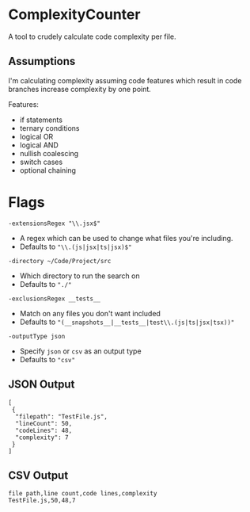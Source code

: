 # ComplexityCounter

A tool to crudely calculate code complexity per file. 

## Assumptions
I'm calculating complexity assuming code features which result in code branches increase complexity by one point.

Features:
-  if statements
-  ternary conditions
-  logical OR
-  logical AND
-  nullish coalescing
-  switch cases
-  optional chaining

# Flags 

`-extensionsRegex "\\.jsx$"`
- A regex which can be used to change what files you're including. 
- Defaults to `"\\.(js|jsx|ts|jsx)$"`

`-directory ~/Code/Project/src`
- Which directory to run the search on
- Defaults to `"./"`

`-exclusionsRegex __tests__`
- Match on any files you don't want included
- Defaults to `"(__snapshots__|__tests__|test\\.(js|ts|jsx|tsx))"`

`-outputType json`
- Specify `json` or `csv` as an output type
- Defaults to `"csv"`

## JSON Output

```
[
 {
  "filepath": "TestFile.js",
  "lineCount": 50,
  "codeLines": 48,
  "complexity": 7
 }
]
```

## CSV Output

```
file path,line count,code lines,complexity
TestFile.js,50,48,7
```